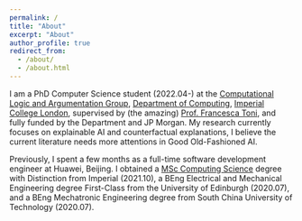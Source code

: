 ```yaml
---
permalink: /
title: "About"
excerpt: "About"
author_profile: true
redirect_from: 
  - /about/
  - /about.html
---
```


I am a PhD Computer Science student (2022.04-) at the [Computational Logic and Argumentation Group](https://clarg.doc.ic.ac.uk/), [Department of Computing](https://www.imperial.ac.uk/study/pg/computing/), [Imperial College London](), supervised by (the amazing) [Prof. Francesca Toni](https://www.doc.ic.ac.uk/~ft/), and fully funded by the Department and JP Morgan. My research currently focuses on explainable AI and counterfactual explanations, I believe the current literature needs more attentions in Good Old-Fashioned AI.

Previously, I spent a few months as a full-time software development engineer at Huawei, Beijing. I obtained a [MSc Computing Science](https://www.imperial.ac.uk/study/pg/computing/computing/) degree with Distinction from Imperial (2021.10), a BEng Electrical and Mechanical Engineering degree First-Class from the University of Edinburgh (2020.07), and a BEng Mechatronic Engineering degree from South China University of Technology (2020.07).
